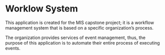# Worklow System

This application is created for the MIS capstone project; it is a workflow management system that is based on a specific organization’s process.

The organization provides services of event management, thus, the purpose of this application is to automate their entire process of executing events.
